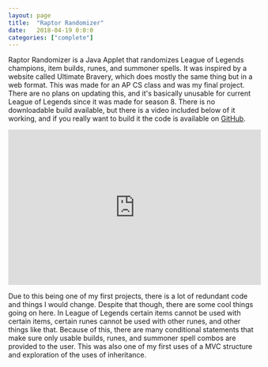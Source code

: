 ```yaml
---
layout: page
title:  "Raptor Randomizer"
date:   2018-04-19 0:0:0
categories: ["complete"]
---
```

Raptor Randomizer is a Java Applet that randomizes League of Legends champions, item builds, runes, and summoner spells. It was inspired by a website called Ultimate Bravery, which does mostly the same thing but in a web format. This was made for an AP CS class and was my final project. There are no plans on updating this, and it's basically unusable for current League of Legends since it was made for season 8. There is no downloadable build available, but there is a video included below of it working, and if you really want to build it the code is available on [GitHub][raptor-git].

<center> <iframe width="511" height="315" src="https://www.youtube.com/embed/MLMRyT-8hxw?si=sm9AwkH32ncWjm_V" title="YouTube video player" frameborder="0" allow="accelerometer; autoplay; clipboard-write; encrypted-media; gyroscope; picture-in-picture; web-share" allowfullscreen></iframe> </center>

Due to this being one of my first projects, there is a lot of redundant code and things I would change. Despite that though, there are some cool things going on here. In League of Legends certain items cannot be used with certain items, certain runes cannot be used with other runes, and other things like that. Because of this, there are many conditional statements that make sure only usable builds, runes, and summoner spell combos are provided to the user. This was also one of my first uses of a MVC structure and exploration of the uses of inheritance.

[raptor-git]: https://github.com/DustinSchimel/Raptor-Randomizer